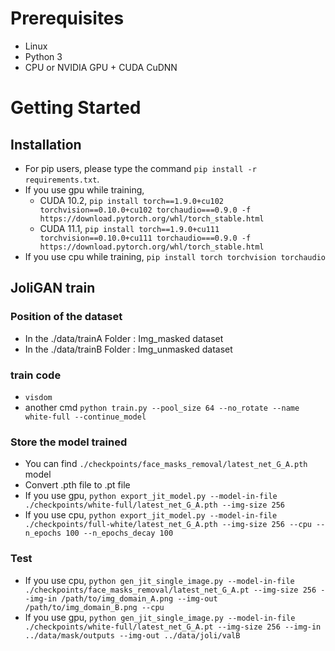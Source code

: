 # Prerequisites
- Linux
- Python 3
- CPU or NVIDIA GPU + CUDA CuDNN

# Getting Started

## Installation
  - For pip users, please type the command `pip install -r requirements.txt`.
  - If you use gpu while training, 
    - CUDA 10.2, `pip install torch==1.9.0+cu102 torchvision==0.10.0+cu102 torchaudio===0.9.0 -f https://download.pytorch.org/whl/torch_stable.html`
    - CUDA 11.1, `pip install torch==1.9.0+cu111 torchvision==0.10.0+cu111 torchaudio===0.9.0 -f https://download.pytorch.org/whl/torch_stable.html`
  - If you use cpu while training, `pip install torch torchvision torchaudio`

## JoliGAN train

### Position of the dataset
  - In the ./data/trainA Folder : Img_masked dataset
  - In the ./data/trainB Folder : Img_unmasked dataset

### train code
  - `visdom`
  - another cmd `python train.py --pool_size 64 --no_rotate --name white-full --continue_model`

### Store the model trained
  - You can find `./checkpoints/face_masks_removal/latest_net_G_A.pth` model
  - Convert .pth file to .pt file
  - If you use gpu, `python export_jit_model.py --model-in-file ./checkpoints/white-full/latest_net_G_A.pth --img-size 256`
  - If you use cpu, `python export_jit_model.py --model-in-file ./checkpoints/full-white/latest_net_G_A.pth --img-size 256 --cpu --n_epochs 100 --n_epochs_decay 100`

### Test
  - If you use cpu, `python gen_jit_single_image.py --model-in-file ./checkpoints/face_masks_removal/latest_net_G_A.pt --img-size 256 --img-in /path/to/img_domain_A.png --img-out /path/to/img_domain_B.png --cpu`
  - If you use gpu, `python gen_jit_single_image.py --model-in-file ./checkpoints/white-full/latest_net_G_A.pt --img-size 256 --img-in ../data/mask/outputs --img-out ../data/joli/valB`

